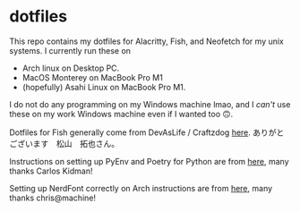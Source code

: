 # dotfiles
This repo contains my dotfiles for Alacritty, Fish, and Neofetch for my unix systems.
I currently run these on 

- Arch linux on Desktop PC.
- MacOS Monterey on MacBook Pro M1
- (hopefully) Asahi Linux on MacBook Pro M1.

I do not do any programming on my Windows machine lmao, and I _can't_ use these on my work Windows machine even if I wanted too 🙃.

Dotfiles for Fish generally come from DevAsLife / Craftzdog [here](https://github.com/craftzdog/dotfiles-public). ありがと　ございます　松山　拓也さん。

Instructions on setting up PyEnv and Poetry for Python are from [here](https://youtu.be/547Jr26duHQ), many thanks Carlos Kidman!

Setting up NerdFont correctly on Arch instructions are from [here](https://youtu.be/fR4ThXzhQYI), many thanks chris@machine!

